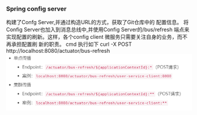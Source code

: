 ### Spring config server
构建了Confg Server,并通过构造URL的方式，获取了Git仓库中的
配置信息。
将Config Server也加入到消息总线中,并使用Config Server的/bus/refresh
端点来实现配置的刷新。这样，各个config client 微服务只需要关注自身的业务，而不再承担配置刷
新的职责。
cmd 执行如下
curl -X POST http://localhost:8080/actuator/bus-refresh
![](.readme_images/edae622b.png)